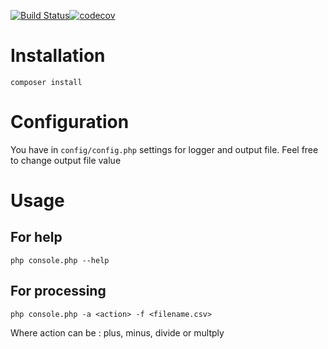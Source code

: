 [![Build Status](https://travis-ci.org/yura888840/console_csv_processor.svg?branch=master)](https://travis-ci.org/yura888840/console_csv_processor)[![codecov](https://codecov.io/gh/yura888840/console_csv_processor/branch/master/graph/badge.svg)](https://codecov.io/gh/yura888840/console_csv_processor)

# Installation

`composer install`

# Configuration
You have in `config/config.php` settings for logger and output file.
Feel free to change output file value

# Usage

## For help
`php console.php --help`

## For processing
`php console.php -a <action> -f <filename.csv>`

Where action can be : plus, minus, divide or multply
